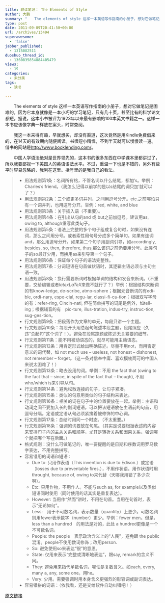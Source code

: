 ```yaml
---
title: 耕读笔记： The Elements of Style
author: 大鹏
summary: "　　The elements of style 这样一本英语写作指南的小册子，想对它做笔记是困难的，因为它本身就像是一本小巧的学习笔记，只有几十页，甚至比有的科学论文都短。据说，这本小书被评为1923年以来最有影响的100本英文书籍之一。这样一本书应该像字典一样放在案头，时常查阅。"
type: post
date: 2011-09-09T20:41:50+00:00
url: /archives/13494
superawesome:
  - 'false'
jabber_published:
  - 1315082511
duoshuo_thread_id:
  - 1360835854884405479
views:
  - 19
categories:
  - 未分类
tags:
  - 读书

---
```

　　The elements of style 这样一本英语写作指南的小册子，想对它做笔记是困难的，因为它本身就像是一本小巧的学习笔记，只有几十页，甚至比有的科学论文都短。据说，这本小书被评为1923年以来最有影响的100本英文书籍之一。这样一本书应该像字典一样放在案头，时常查阅。
  
　　我这一本来得有趣，早就想买，却没有渠道，这次竟然是用Kindle免费借来的，在14天的有效期内随便阅读。书很短小精悍，不到半天就可以慢慢读一遍。借书的网站是<http://www.booklending.com/>。
  
　　中国人学语法绝对是世界领先的，这本书的很多东西在中学课本里都讲过了，所以我要鄙视一下美国人的英语语法水平。不过，重温一下也是不错的，另外有些平时容易忽略的，我列在这里。括号里的是我自己的看法。

>   * 用法规则第1条：名词所有格，不管名词以什么结尾，都加&#8217;s。举例： Charles&#8217;s friend。（我怎么记得以前学的是以s结尾的词只加&#8217;就可以了？）
>   * 用法规则第2条：三个或更多词并列，之间用逗号分开。etc.之前哪怕只有一个词并列，也用逗号分开。举例：red, white, and blue
>   * 用法规则第3条：关于插入语（不重要）。
>   * 用法规则第4条：在引出从句的and 或 but之前加逗号。建议用as, owing to, although重写此类句子。
>   * 用法规则第5条：语法上完整的多个句子组成复合句时，如果没有连词，那么之间用分号。或者索性用句号分成多个简单句。如果有连词and，那么用逗号分开。如果第二个句子用副词引导，如accordingly, besides, so, then, therefore, thus,那么该词之前仍要用分号。此类句子的so最好少用，而换用as来引导第一个句子。
>   * 用法规则第6条：保证每个句子的语法完整性。
>   * 用法规则第7条：分词短语在句首做状语时，其逻辑主语必须与主句主语一致。
>   * 用法规则第8条：换行需要断词时根据单词的结构和发音来断词。（不重要，交给编辑或者$latex LaTeX$来做不就行了？）举例：根据结构来断词的有know-ledge, de-scribe, atmo-sphere；根据元音断词的有edi-ble, ordi-nary, espe-cial, regu-lar, classi-fi-ca-tion；根据双写字母的有：refer-ring, Cincin-nati, 但在简单拼写的词尾是例外，如tell-ing；根据辅音的有　pic-ture, illus-tration, indus-try, instruc-tion, sug-ges-tion。
>   * 行文规则第9条：把段落作为文章的单元，每段只讲一个主题。
>   * 行文规则第10条：每段开头用总起句陈述本段主题，段尾照应（久违“总起句”这个词了！）。避免在段尾跑题或陈述无关紧要的细节。
>   * 行文规则第11条：能不用被动语态的，就尽可能用主动语态。
>   * 行文规则第12条：用肯定形式给出明确陈述。尽量不用not，而用否定意义的词代替，如 not much use &#8211; useless, not honest &#8211; dishonest, not remember &#8211; forget。（这一条对信奉中庸、喜欢模棱两可的中国人来说太困难了！）
>   * 行文规则第13条：略去没用的词。举例：不用 the fact that (owing to the fact that &#8211; since, in spite of the fact that &#8211; though), 不用 who/which is来引导从句。
>   * 行文规则第14条：避免松散连接的句子，让句子紧凑。
>   * 行文规则第15条：类似的句意用类似的句子结构来表达。
>   * 行文规则第16条：相关的词在句子中的位置要放在一起。举例：主语和动词之间不要加入长的副词短语，可以把该短语放在主语前的句首，用逗号分隔。定语或定语从句必须紧挨着被修饰的中心词。
>   * 行文规则第17条：总结时用同一个时态。（不太重要。）
>   * 行文规则第18条：强调的词要放在句尾。（其实是说要根据表述的内容来安排句子内的主从关系和顺序，尤其是转折关系和因果关系，强调哪个就把哪个写在后面。）
>   * 格式规则：没什么可做笔记的，唯一要提醒的是日期和序数词用罗马数字表达，不用完整拼写。
>   * 容易错用的词语和短语： 
>       * Due to: 只用作表语（This invention is due to Edison.）或定语（losses due to preventable fires.），不用作状语。用作状语时用throught, because of, owing to来代替（天哪我用错了多少次啊）。
>       * Etc: 只用作物，不用作人。不能与such as, for example以及类似短语同时使用（同时使用的话其实是重复表达）。
>       * However: 当用作“然而”讲时，不用在句首。当用在句首时，表示“无论如何”。
>       * Less:　用于不可数名词，表示数量（quantity）上更少。可数名词则用fewer表示数字（number）更少。举例：fewer men。但是，less than a hundred　的用法是对的，此处 a hundred更像是一个不可数名词。
>       * People: the people　表示政治含义上的“人民”，避免跟 the public混淆。people不使用数词修饰；改用person.
>       * So: 避免使用so来表达“很”的意思。
>       * State: 仅用来表示“完整或清晰地表达”，跟say, remark的含义不同。
>       * They: 避免用来指代单数名词，哪怕是复数含义。如each, every, many a, any, some one。用he。
>       * Very: 少用。需要强调时用本身含义更强烈的形容词或副词表达。
>   * 容易错拼的词语：（依我看，还是交给软件自动纠错吧！）

[原文链接](http://dapengde.com/archives/13494)

